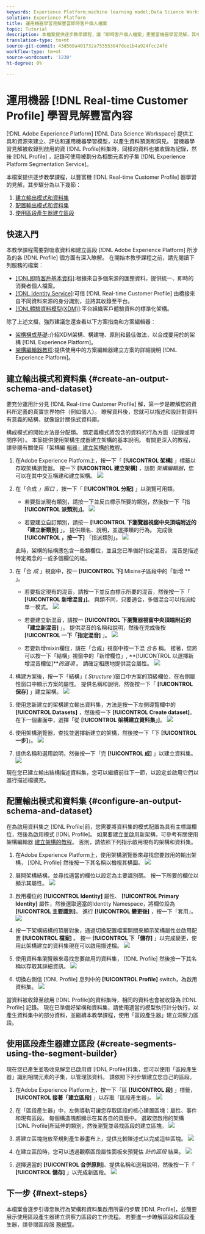 ```yaml
---
keywords: Experience Platform;machine learning model;Data Science Workspace;Real-time Customer Profile;popular topics;machine learning insights
solution: Experience Platform
title: 運用機器學習見解豐富即時客戶個人檔案
topic: Tutorial
description: 本檔案提供逐步教學課程，讓「即時客戶個人檔案」更豐富機器學習見解，其中分為以下幾節、建立輸出結構描述／資料集、設定輸出結構描述／資料集，以及使用「區段產生器」建立區段。
translation-type: tm+mt
source-git-commit: 43d568a401732a753553847dee1b4a924fcc24fd
workflow-type: tm+mt
source-wordcount: '1230'
ht-degree: 0%

---
```



# 運用機器 [!DNL Real-time Customer Profile] 學習見解豐富內容

[!DNL Adobe Experience Platform] [!DNL Data Science Workspace] 提供工具和資源來建立、評估和運用機器學習模型，以產生資料預測和洞見。 當機器學習見解被收錄到啟用的資 [!DNL Profile]料集時，同樣的資料也被收錄為記錄，然後 [!DNL Profile] ，記錄可使用被劃分為相關元素的子集 [!DNL Experience Platform Segmentation Service]。

本檔案提供逐步教學課程，以豐富機 [!DNL Real-time Customer Profile] 器學習的見解，其步驟分為以下幾節：

1. [建立輸出模式和資料集](#create-an-output-schema-and-dataset)
2. [配置輸出模式和資料集](#configure-an-output-schema-and-dataset)
3. [使用區段產生器建立區段](#create-segments-using-the-segment-builder)

## 快速入門

本教學課程需要對吸收資料和建立區段 [!DNL Adobe Experience Platform] 所涉及的各 [!DNL Profile] 個方面有深入瞭解。 在開始本教學課程之前，請先閱讀下列服務的檔案：

* [[!DNL即時客戶基本資料]](../../rtcdp/overview.md):根據來自多個來源的匯整資料，提供統一、即時的消費者個人檔案。
* [[!DNL Identity Service]](../../identity-service/home.md):可借 [!DNL Real-time Customer Profile] 由橋接來自不同資料來源的身分識別，並將其收錄至平台。
* [[!DNL體驗資料模型(XDM)]](../../xdm/home.md):平台組織客戶體驗資料的標準化架構。

除了上述文檔，強烈建議您還查看以下方案指南和方案編輯器：

* [架構構成基礎](../../xdm/schema/composition.md):介紹XDM架構、構建塊、原則和最佳做法，以合成要用於的架構 [!DNL Experience Platform]。
* [架構編輯器教程](../../xdm/tutorials/create-schema-ui.md):提供使用中的方案編輯器建立方案的詳細說明 [!DNL Experience Platform]。

## 建立輸出模式和資料集 {#create-an-output-schema-and-dataset}

要充分運用計分見 [!DNL Real-time Customer Profile] 解，第一步是瞭解您的資料所定義的真實世界物件（例如個人）。 瞭解資料後，您就可以描述和設計對資料有意義的結構，就像設計關係式資料庫。

構成模式的開始方法是分配類。 類定義模式將包含的資料的行為方面（記錄或時間序列）。 本節提供使用架構生成器建立架構的基本說明。 有關更深入的教程，請參閱有關使用「架構編 [輯器」建立架構的教程](../../xdm/tutorials/create-schema-ui.md)。

1. 在Adobe Experience Platform上，按一下「 **[!UICONTROL 架構]** 」標籤以存取架構瀏覽器。 按一下 **[!UICONTROL 建立架構]** ，訪問 *架構編輯器*，您可以在其中交互構建和建立架構。
   ![](../images/models-recipes/enrich-rtcdp/schema_browser.png)

2. 在「合成 *」窗口* ，按一下「 **[!UICONTROL 分配]** 」以瀏覽可用類。
   * 若要指派現有類別，請按一下並反白標示所要的類別，然後按一下「指 **[!UICONTROL 派類別」]**。
      ![](../images/models-recipes/enrich-rtcdp/existing_class.png)

   * 若要建立自訂類別，請按一 **[!UICONTROL 下瀏覽器視窗中央頂端附近的「建立新類別]** 」。 提供類名、說明，並選擇類的行為。 完成後 **[!UICONTROL ，按一下]** 「指派類別」。
      ![](../images/models-recipes/enrich-rtcdp/create_new_class.png)

   此時，架構的結構應包含一些類欄位，並且您已準備好指定混音。 混音是描述特定概念的一或多個欄位的組。

3. 在「合 *成* 」視窗中，按一 **[!UICONTROL 下]** Mixins子區段中的「新增 ** 」。
   * 若要指定現有的混音，請按一下並反白標示所要的混音，然後按一下「 **[!UICONTROL 新增混音」]**。 與類不同，只要適合，多個混合可以指派給單一模式。
      ![](../images/models-recipes/enrich-rtcdp/existing_mixin.png)

   * 若要建立新混音，請按一 **[!UICONTROL 下瀏覽器視窗中央頂端附近的「建立新混音]** 」。 提供混音的名稱和說明，然後在完成後按 **[!UICONTROL 一下「指定混音]** 」。
      ![](../images/models-recipes/enrich-rtcdp/create_new_mixin.png)

   * 若要新增mixin欄位，請在「合成」視窗中按一下混 *合名* 稱。 接著，您將可以按一下「結構」視窗中的「新增欄位」, **[!UICONTROL 以選擇新增混音欄位]***的選項* 。 請確定相應地提供混合屬性。
      ![](../images/models-recipes/enrich-rtcdp/mixin_properties.png)

4. 構建方案後，按一下「結構」( *Structure* )窗口中方案的頂級欄位，在右側屬性窗口中顯示方案的屬性。 提供名稱和說明，然後按一下「 **[!UICONTROL 保存]** 」建立架構。
   ![](../images/models-recipes/enrich-rtcdp/save_schema.png)

5. 使用您新建立的架構建立輸出資料集，方法是按一下左側導覽欄中的 **[!UICONTROL Datasets]** ，然後按一下 **[!UICONTROL Create dataset]**。 在下一個畫面中，選擇「從 **[!UICONTROL 架構建立資料集」]**。
   ![](../images/models-recipes/enrich-rtcdp/dataset_overview.png)

6. 使用架構瀏覽器，查找並選擇新建立的架構，然後按一下「下 **[!UICONTROL 一步]**」。
   ![](../images/models-recipes/enrich-rtcdp/choose_schema.png)

7. 提供名稱和選用說明，然後按一下「完 **[!UICONTROL 成]** 」以建立資料集。
   ![](../images/models-recipes/enrich-rtcdp/configure_dataset.png)

現在您已建立輸出結構描述資料集，您可以繼續前往下一節，以設定並啟用它們以進行描述檔擴充。

## 配置輸出模式和資料集 {#configure-an-output-schema-and-dataset}

在為啟用資料集之 [!DNL Profile]前，您需要將資料集的模式配置為具有主標識欄位，然後為啟用模式 [!DNL Profile]。 如果要建立並啟用新架構，可參考有關使用架構編輯器 [建立架構的教程](../../xdm/tutorials/create-schema-ui.md)。 否則，請依照下列指示啟用現有的架構和資料集。

1. 在Adobe Experience Platform上，使用架構瀏覽器來尋找您要啟用的輸出架構， [!DNL Profile] 然後按一下其名稱以檢視其構圖。
   ![](../images/models-recipes/enrich-rtcdp/schemas.png)

2. 展開架構結構，並尋找適當的欄位以設定為主要識別碼。 按一下所要的欄位以顯示其屬性。
   ![](../images/models-recipes/enrich-rtcdp/schema_structure.png)

3. 啟用欄位的 **[!UICONTROL Identity]** 屬性、 **[!UICONTROL Primary Identity]** 屬性，然後選取適當的Identity Namespace，將欄位設為 **[!UICONTROL 主要識別]**。 進行 **[!UICONTROL 變更後]** ，按一下「套用」。
   ![](../images/models-recipes/enrich-rtcdp/set_identity.png)

4. 按一下架構結構的頂層對象，通過切換配置檔案開關來顯示架構屬性並啟用配置 **[!UICONTROL 檔案]** 。 按一 **[!UICONTROL 下「儲存]** 」以完成變更，使用此架構建立的資料集現在可以啟用描述檔。
   ![](../images/models-recipes/enrich-rtcdp/enable_schema.png)

5. 使用資料集瀏覽器來尋找您要啟用的資料集， [!DNL Profile] 然後按一下其名稱以存取其詳細資訊。
   ![](../images/models-recipes/enrich-rtcdp/datasets.png)

6. 切換右側信 [!DNL Profile] 息列中的 **[!UICONTROL Profile]** switch，為啟用資料集。
   ![](../images/models-recipes/enrich-rtcdp/enable_dataset.png)

當資料被收錄至啟用 [!DNL Profile]的資料集時，相同的資料也會被收錄為 [!DNL Profile] 記錄。 現在已準備好架構和資料集，請使用適當的模型執行計分執行，以產生資料集中的部分資料，並繼續本教學課程，使用「區段產生器」建立洞察力區段。

## 使用區段產生器建立區段 {#create-segments-using-the-segment-builder}

現在您已產生並吸收見解至已啟用資 [!DNL Profile]料集，您可以使用「區段產生器」識別相關元素的子集，以管理該資料。 請依照下列步驟建立您自己的區段。

1. 在Adobe Experience Platform上，按一下「區 **[!UICONTROL 段]** 」標籤， **[!UICONTROL 接著「建立區段]** 」以存取「區段產生器」。
   ![](../images/models-recipes/enrich-rtcdp/segments_overview.png)

2. 在「區段產生器」中，左側導軌可讓您存取區段的核心建置區塊：屬性、事件和現有區段。 每個構造塊都顯示在其各自的頁籤中。 選取您啟用的架構 [!DNL Profile]所延伸的類別，然後瀏覽並尋找區段的建立區塊。
   ![](../images/models-recipes/enrich-rtcdp/segment_builder.png)

3. 將建立區塊拖放至規則產生器畫布上，提供比較陳述式以完成這些區塊。
   ![](../images/models-recipes/enrich-rtcdp/drag_fill.gif)

4. 在建立區段時，您可以透過觀察區段屬性面板來預覽估 *計的區段* 結果。
   ![](../images/models-recipes/enrich-rtcdp/preview_segment.gif)

5. 選擇適當的 **[!UICONTROL 合併原則]**、提供名稱和選用說明，然後按一下「 **[!UICONTROL 儲存]** 」以完成新區段。
   ![](../images/models-recipes/enrich-rtcdp/save_segment.png)


## 下一步 {#next-steps}

本檔案會逐步引導您執行為架構和資料集啟用所需的步驟 [!DNL Profile]，並簡要展示使用區段產生器建立洞察力區段的工作流程。 若要進一步瞭解區段和區段產生器，請參閱區段服 [務總覽](../../segmentation/home.md)。